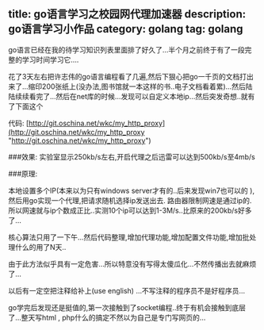 title: go语言学习之校园网代理加速器
description: go语言学习小作品
category: golang
tag: golang
-------------


go语言已经在我的待学习知识列表里面排了好久了…半个月之前终于有了一段完整的学习时间学习它….


花了3天左右把许志伟的go语言编程看了几遍,然后下狠心把go一千页的文档打出来了…缩印200张纸上(没办法,图书馆就一本这样的书..电子文档看着累)…然后陆陆续续看完了…然后在net库的时候…发现可以自定义本地ip…然后突发奇想..就有了下面这个


代码: [http://git.oschina.net/wkc/my_http_proxy](http://git.oschina.net/wkc/my_http_proxy "http://git.oschina.net/wkc/my_http_proxy")

###效果:
实验室显示250kb/s左右,开启代理之后迅雷可以达到500kb/s至4mb/s

###原理:

本地设置多个IP(本来以为只有windows server才有的..后来发现win7也可以的 ),然后用go实现一个代理,把请求随机选择ip发送出去. 路由器限制网速是通过ip的.所以网速就与ip个数成正比..实测10个ip可以达到1-3M/s..比原来的200kb/s好多了…


核心算法只用了一下午…然后代码整理,增加代理功能,增加配置文件功能,增加批处理什么的用了N天..

由于此方法似乎具有一定危害…所以特意没有写得太傻瓜化…不然传播出去就麻烦了…

以后有一定空把注释给补上(use english) …不写注释的程序员不是好程序员…

go学完后发现还是挺值的,第一次接触到了socket编程..终于有机会接触到底层了…整天写html , php什么的搞定不然以为自己是专门写网页的…
